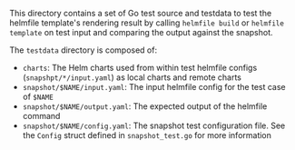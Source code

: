 This directory contains a set of Go test source and testdata
to test the helmfile template's rendering result by calling `helmfile build` or `helmfile template` on test input
and comparing the output against the snapshot.

The `testdata` directory is composed of:

- `charts`: The Helm charts used from within test helmfile configs (`snapshpt/*/input.yaml`) as local charts and remote charts
- `snapshot/$NAME/input.yaml`: The input helmfile config for the test case of `$NAME`
- `snapshot/$NAME/output.yaml`: The expected output of the helmfile command
- `snapshot/$NAME/config.yaml`: The snapshot test configuration file. See the `Config` struct defined in `snapshot_test.go` for more information
